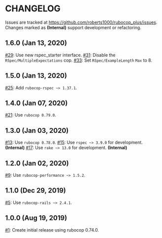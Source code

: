 # CHANGELOG

Issues are tracked at https://github.com/roberts1000/rubocop_plus/issues. Changes marked as **(Internal)** support  development or refactoring.

## 1.6.0 (Jan 13, 2020)

[#29](../../issues/29): Use new rspec_starter interface.
[#31](../../issues/31): Disable the `RSpec/MultipleExpectations` cop.
[#33](../../issues/33): Set `RSpec/ExampleLength` `Max` to 8.

## 1.5.0 (Jan 13, 2020)

[#25](../../issues/25): Add `rubocop-rspec ~> 1.37.1`.

## 1.4.0 (Jan 07, 2020)

[#21](../../issues/21): Use `rubocop 0.79.0`.

## 1.3.0 (Jan 03, 2020)

[#13](../../issues/13): Use `rubocop 0.78.0`.
[#15](../../issues/15): Use `rspec ~> 3.9.0` for development. **(Internal)**
[#17](../../issues/17): Use `rake ~> 13.0` for development. **(Internal)**

## 1.2.0 (Jan 02, 2020)

[#9](../../issues/9): Use `rubocop-performance ~> 1.5.2`.

## 1.1.0 (Dec 29, 2019)

[#5](../../issues/5): Use `rubocop-rails ~> 2.4.1`.

## 1.0.0 (Aug 19, 2019)

[#1](../../issues/1): Create initial release using rubocop 0.74.0.
